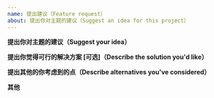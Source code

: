 ```yaml
---
name: 提出建议（Feature request）
about: 提出你对主题的建议（Suggest an idea for this project）
---
```


**提出你对主题的建议（Suggest your idea）**

**提出你觉得可行的解决方案 [可选]（Describe the solution you'd like）**

**提出其他的你考虑到的点（Describe alternatives you've considered）**

**其他**
